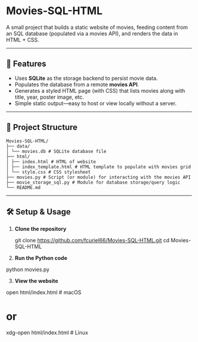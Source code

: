 # Movies-SQL-HTML

A small project that builds a static website of movies, feeding content from an SQL database (populated via a movies API), and renders the data in HTML + CSS.

---

## 🚀 Features

- Uses **SQLite** as the storage backend to persist movie data.  
- Populates the database from a remote **movies API**.  
- Generates a styled HTML page (with CSS) that lists movies along with title, year, poster image, etc.  
- Simple static output—easy to host or view locally without a server.

---

## 📁 Project Structure
```
Movies-SQL-HTML/
├── data/
│ └── movies.db # SQLite database file
├── html/
│ ├── index.html # HTML of website
│ ├── index_template.html # HTML template to populate with movies grid
│ └── style.css # CSS stylesheet
├── movies.py # Script (or module) for interacting with the movies API
├── movie_storage_sql.py # Module for database storage/query logic
└── README.md
```
---

## 🛠️ Setup & Usage

1. **Clone the repository**

   git clone https://github.com/fcuriel66/Movies-SQL-HTML.git
   cd Movies-SQL-HTML

2. **Run the Python code**

python movies.py

3. **View the website**

open html/index.html   # macOS
# or
xdg-open html/index.html   # Linux

